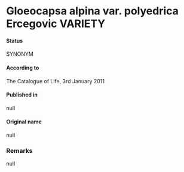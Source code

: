 # Gloeocapsa alpina var. polyedrica Ercegovic VARIETY

#### Status
SYNONYM

#### According to
The Catalogue of Life, 3rd January 2011

#### Published in
null

#### Original name
null

### Remarks
null